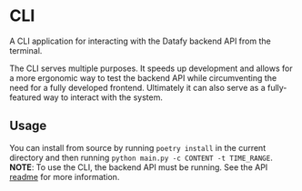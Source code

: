 # CLI

A CLI application for interacting with the Datafy backend API from the terminal.

The CLI serves multiple purposes. It speeds up development and allows for a more
ergonomic way to test the backend API while circumventing the need for a fully
developed frontend. Ultimately it can also serve as a fully-featured way to
interact with the system.

## Usage

You can install from source by running `poetry install` in the current directory
and then running `python main.py -c CONTENT -t TIME_RANGE`. __NOTE__: To use the
CLI, the backend API must be running. See the API [readme](../backend/api/README.md) for
more information.
